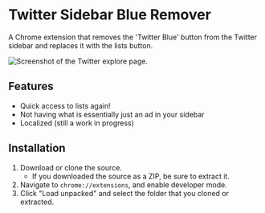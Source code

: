 # Twitter Sidebar Blue Remover
A Chrome extension that removes the 'Twitter Blue' button from the Twitter sidebar and replaces it with the lists button.

![Screenshot of the Twitter explore page.](https://i.imgur.com/gYIvujT.png)

## Features
- Quick access to lists again!
- Not having what is essentially just an ad in your sidebar
- Localized (still a work in progress)

## Installation
1. Download or clone the source.
    - If you downloaded the source as a ZIP, be sure to extract it.
2. Navigate to `chrome://extensions`, and enable developer mode.
3. Click "Load unpacked" and select the folder that you cloned or extracted.
